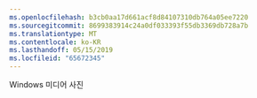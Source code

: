 ```yaml
---
ms.openlocfilehash: b3cb0aa17d661acf8d84107310db764a05ee7220
ms.sourcegitcommit: 8699383914c24a0df033393f55db3369db728a7b
ms.translationtype: MT
ms.contentlocale: ko-KR
ms.lasthandoff: 05/15/2019
ms.locfileid: "65672345"
---
```

Windows 미디어 사진
